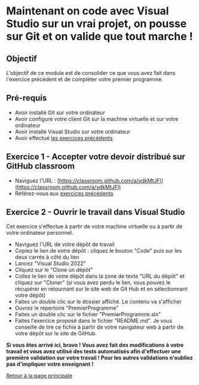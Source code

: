 # Maintenant on code avec Visual Studio sur un vrai projet, on pousse sur Git et on valide que tout marche !

## Objectif

L'objectif de ce module est de consolider ce que vous avez fait dans l'exercice précédent et de compléter votre premier programme.

## Pré-requis

- Avoir installé Git sur votre ordinateur
- Avoir configuré votre client Git sur la machine virtuelle et sur votre ordinateur
- Avoir installé Visual Studio sur votre ordinateur
- Avoir effectué [les exercices précédents](EXERCICES01.md)

## Exercice 1 - Accepter votre devoir distribué sur GitHub classroom

- Naviguez l'URL : [https://classroom.github.com/a/ydkMtJFl](https://classroom.github.com/a/ydkMtJFl)
- Référez-vous aux [exercices précédents](EXERCICES01.md)

## Exercice 2 - Ouvrir le travail dans Visual Studio

Cet exercice s'effectue à partir de votre machine virtuelle ou à partir de votre ordinateur personnel.

- Naviguez l'URL de votre dépôt de travail
- Copiez le lien de votre dépôt : cliquez le bouton "Code" puis sur les deux carrés à côté du lien
- Lancez "Visual Studio 2022"
- Cliquez sur le "Clone un dépôt"
- Collez le lien de votre dépôt dans la zone de texte "URL du dépôt" et cliquez sur "Cloner" (si vous avez perdu le lien, vous pouvez le récupérer en retournant sur le site web de Git Hub et en sélectionnant votre dépôt)
- Faites un double clic sur le dossier affiché. Le contenu va s'afficher
- Ouvrez le répertoire "PremierProgramme"
- Faites un double clic sur le fichier "PremierProgramme.sln"
- Faites l'exercice proposé dans le fichier "README.md". Je vous conseille de lire ce fichie à partir de votre navigateur web à partir de votre dépôt sur le site de GitHub.

**Si vous êtes arrivé ici, bravo ! Vous avez fait des modifications à votre travail et vous avez utilisé des tests automatisés afin d'effectuer une première validation sur votre travail ! Pour les autres validations n'oubliez pas d'impliquer votre enseignant !**

[Retour à la page principale](README.md)

